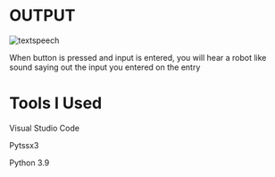 # OUTPUT

![textspeech](https://user-images.githubusercontent.com/64541739/153738186-f1ea2b40-25be-4958-955f-fb92d3b2dfc2.png)

When button is pressed and input is entered, you will hear a robot like sound saying out the input you entered on the entry

# Tools I Used

Visual Studio Code

Pytssx3 

Python 3.9
